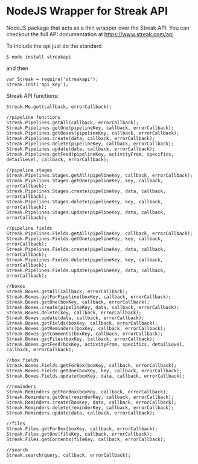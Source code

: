 NodeJS Wrapper for Streak API
================

NodeJS package that acts as a thin wrapper over the Streak API. You can checkout the full API documentation at https://www.streak.com/api

To include the api just do the standard

    $ node install streakapi

and then

    var Streak = require('streakapi');
    Streak.init('api_key');

Streak API functions:

    Streak.Me.get(callback, errorCallback);

    //pipeline functions
	Streak.Pipelines.getAll(callback, errorCallback);
	Streak.Pipelines.getOne(pipelineKey, callback, errorCallback);
	Streak.Pipelines.getBoxes(pipelineKey, callback, errorCallback);
	Streak.Pipelines.create(data, callback, errorCallback);
	Streak.Pipelines.delete(pipelineKey, callback, errorCallback);
	Streak.Pipelines.update(data, callback, errorCallback);
	Streak.Pipelines.getFeed(pipelineKey, activityFrom, specifics, detailLevel, callback, errorCallback);

	//pipeline stages
	Streak.Pipelines.Stages.getAll(pipelineKey, callback, errorCallback);
	Streak.Pipelines.Stages.getOne(pipelineKey, key, callback, errorCallback);
	Streak.Pipelines.Stages.create(pipelineKey, data, callback, errorCallback);
	Streak.Pipelines.Stages.delete(pipelineKey, key, callback, errorCallback);
	Streak.Pipelines.Stages.update(pipelineKey, data, callback, errorCallback);

	//pipeline fields
	Streak.Pipelines.Fields.getAll(pipelineKey, callback, errorCallback);
	Streak.Pipelines.Fields.getOne(pipelineKey, key, callback, errorCallback);
	Streak.Pipelines.Fields.create(pipelineKey, data, callback, errorCallback);
	Streak.Pipelines.Fields.delete(pipelineKey, key, callback, errorCallback);
	Streak.Pipelines.Fields.update(pipelineKey, data, callback, errorCallback);

	//boxes
	Streak.Boxes.getAll(callback, errorCallback);
	Streak.Boxes.getForPipeline(boxKey, callback, errorCallback);
	Streak.Boxes.getOne(boxKey, callback, errorCallback);
	Streak.Boxes.create(pipelineKey, data, callback, errorCallback);
	Streak.Boxes.delete(key, callback, errorCallback);
	Streak.Boxes.update(data, callback, errorCallback);
	Streak.Boxes.getFields(boxKey, callback, errorCallback);
	Streak.Boxes.getReminders(boxKey, callback, errorCallback);
	Streak.Boxes.getComments(boxKey, callback, errorCallback);
	Streak.Boxes.getFiles(boxKey, callback, errorCallback);
	Streak.Boxes.getFeed(boxKey, activityFrom, specifics, detailLevel, callback, errorCallback);

	//box fields
	Streak.Boxes.Fields.getForBox(boxKey, callback, errorCallback);
	Streak.Boxes.Fields.getOne(boxKey, key, callback, errorCallback);
	Streak.Boxes.Fields.update(boxKey, data, callback, errorCallback);

	//reminders
	Streak.Reminders.getForBox(boxKey, callback, errorCallback);
	Streak.Reminders.getOne(reminderKey, callback, errorCallback);
	Streak.Reminders.create(boxKey, data, callback, errorCallback);
	Streak.Reminders.delete(reminderKey, callback, errorCallback);
	Streak.Reminders.update(data, callback, errorCallback);

	//files
	Streak.Files.getForBox(boxKey, callback, errorCallback);
	Streak.Files.getOne(fileKey, callback, errorCallback);
	Streak.Files.getContents(fileKey, callback, errorCallback);

	//search
	Streak.search(query, callback, errorCallback);